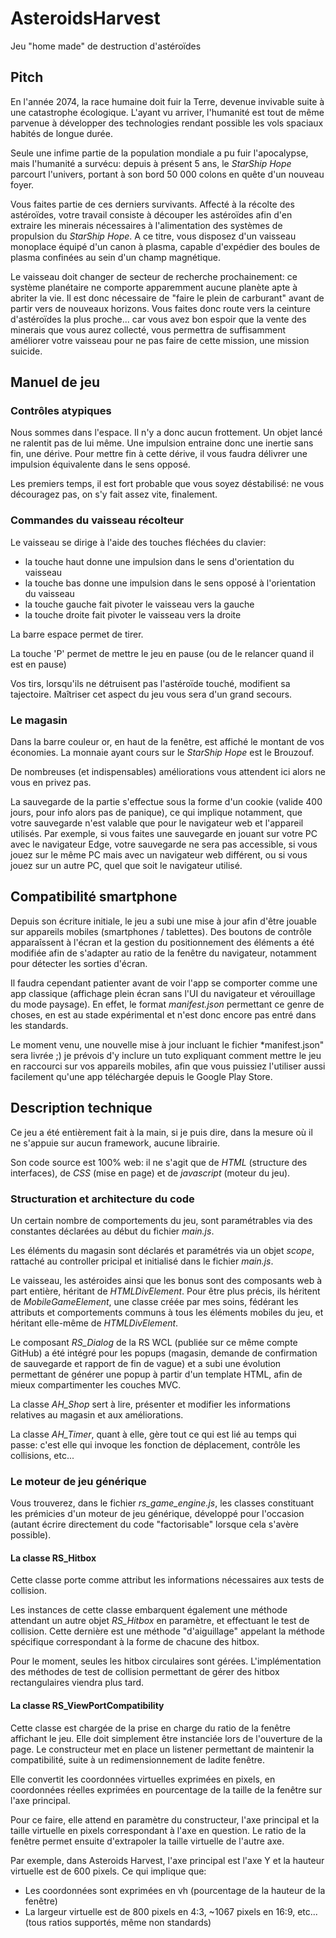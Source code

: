 # AsteroidsHarvest
Jeu "home made" de destruction d'astéroïdes

## Pitch
En l'année 2074, la race humaine doit fuir la Terre, devenue invivable suite à une catastrophe écologique. L'ayant vu arriver, l'humanité est tout de même parvenue à développer des technologies rendant possible les vols spaciaux habités de longue durée.

Seule une infime partie de la population mondiale a pu fuir l'apocalypse, mais l'humanité a survécu: depuis à présent 5 ans, le _StarShip Hope_ parcourt l'univers, portant à son bord 50 000 colons en quête d'un nouveau foyer.

Vous faites partie de ces derniers survivants. Affecté à la récolte des astéroïdes, votre travail consiste à découper les astéroïdes afin d'en extraire les minerais nécessaires à l'alimentation des systèmes de propulsion du _StarShip Hope_. A ce titre, vous disposez d'un vaisseau monoplace équipé d'un canon à plasma, capable d'expédier des boules de plasma confinées au sein d'un champ magnétique.

Le vaisseau doit changer de secteur de recherche prochainement: ce système planétaire ne comporte apparemment aucune planète apte à abriter la vie. Il est donc nécessaire de "faire le plein de carburant" avant de partir vers de nouveaux horizons. Vous faites donc route vers la ceinture d'astéroïdes la plus proche... car vous avez bon espoir que la vente des minerais que vous aurez collecté, vous permettra de suffisamment améliorer votre vaisseau pour ne pas faire de cette mission, une mission suicide. 

## Manuel de jeu

### Contrôles atypiques
Nous sommes dans l'espace. Il n'y a donc aucun frottement. Un objet lancé ne ralentit pas de lui même. Une impulsion entraine donc une inertie sans fin, une dérive. Pour mettre fin à cette dérive, il vous faudra délivrer une impulsion équivalente dans le sens opposé.

Les premiers temps, il est fort probable que vous soyez déstabilisé: ne vous découragez pas, on s'y fait assez vite, finalement.

### Commandes du vaisseau récolteur
Le vaisseau se dirige à l'aide des touches fléchées du clavier:
  - la touche haut donne une impulsion dans le sens d'orientation du vaisseau
  - la touche bas donne une impulsion dans le sens opposé à l'orientation du vaisseau
  - la touche gauche fait pivoter le vaisseau vers la gauche
  - la touche droite fait pivoter le vaisseau vers la droite

La barre espace permet de tirer.

La touche 'P' permet de mettre le jeu en pause (ou de le relancer quand il est en pause)

Vos tirs, lorsqu'ils ne détruisent pas l'astéroïde touché, modifient sa tajectoire. Maîtriser cet aspect du jeu vous sera d'un grand secours.

### Le magasin
Dans la barre couleur or, en haut de la fenêtre, est affiché le montant de vos économies. La monnaie ayant cours sur le _StarShip Hope_ est le Brouzouf.

De nombreuses (et indispensables) améliorations vous attendent ici alors ne vous en privez pas.

La sauvegarde de la partie s'effectue sous la forme d'un cookie (valide 400 jours, pour info alors pas de panique), ce qui implique notamment, que votre sauvegarde n'est valable que pour le navigateur web et l'appareil utilisés. Par exemple, si vous faites une sauvegarde en jouant sur votre PC avec le navigateur Edge, votre sauvegarde ne sera pas accessible, si vous jouez sur le même PC mais avec un navigateur web différent, ou si vous jouez sur un autre PC, quel que soit le navigateur utilisé.

## Compatibilité smartphone
Depuis son écriture initiale, le jeu a subi une mise à jour afin d'être jouable sur appareils mobiles (smartphones / tablettes). Des boutons de contrôle apparaîssent à l'écran et la gestion du positionnement des éléments a été modifiée afin de s'adapter au ratio de la fenêtre du navigateur, notamment pour détecter les sorties d'écran.

Il faudra cependant patienter avant de voir l'app se comporter comme une app classique (affichage plein écran sans l'UI du navigateur et vérouillage du mode paysage). En effet, le format *manifest.json* permettant ce genre de choses, en est au stade expérimental et n'est donc encore pas entré dans les standards.

Le moment venu, une nouvelle mise à jour incluant le fichier *manifest.json" sera livrée ;) je prévois d'y inclure un tuto expliquant comment mettre le jeu en raccourci sur vos appareils mobiles, afin que vous puissiez l'utiliser aussi facilement qu'une app téléchargée depuis le Google Play Store.

## Description technique
Ce jeu a été entièrement fait à la main, si je puis dire, dans la mesure où il ne s'appuie sur aucun framework, aucune librairie.

Son code source est 100% web: il ne s'agit que de *HTML* (structure des interfaces), de *CSS* (mise en page) et de *javascript* (moteur du jeu).

### Structuration et architecture du code
Un certain nombre de comportements du jeu, sont paramétrables via des constantes déclarées au début du fichier _main.js_.

Les éléments du magasin sont déclarés et paramétrés via un objet _scope_, rattaché au controller pricipal et initialisé dans le fichier _main.js_.

Le vaisseau, les astéroides ainsi que les bonus sont des composants web à part entière, héritant de _HTMLDivElement_. Pour être plus précis, ils héritent de _MobileGameElement_, une classe créée par mes soins, fédérant les attributs et comportements communs à tous les éléments mobiles du jeu, et héritant elle-même de _HTMLDivElement_.

Le composant *RS_Dialog* de la RS WCL (publiée sur ce même compte GitHub) a été intégré pour les popups (magasin, demande de confirmation de sauvegarde et rapport de fin de vague) et a subi une évolution permettant de générer une popup à partir d'un template HTML, afin de mieux compartimenter les couches MVC.

La classe *AH_Shop* sert à lire, présenter et modifier les informations relatives au magasin et aux améliorations.

La classe *AH_Timer*, quant à elle, gère tout ce qui est lié au temps qui passe: c'est elle qui invoque les fonction de déplacement, contrôle les collisions, etc...

### Le moteur de jeu générique
Vous trouverez, dans le fichier *rs_game_engine.js*, les classes constituant les prémicies d'un moteur de jeu générique, développé pour l'occasion (autant écrire directement du code "factorisable" lorsque cela s'avère possible).

#### La classe RS_Hitbox
Cette classe porte comme attribut les informations nécessaires aux tests de collision.

Les instances de cette classe embarquent également une méthode attendant un autre objet *RS_Hitbox* en paramètre, et effectuant le test de collision. Cette dernière est une méthode "d'aiguillage" appelant la méthode spécifique correspondant à la forme de chacune des hitbox.

Pour le moment, seules les hitbox circulaires sont gérées. L'implémentation des méthodes de test de collision permettant de gérer des hitbox rectangulaires viendra plus tard.

#### La classe RS_ViewPortCompatibility
Cette classe est chargée de la prise en charge du ratio de la fenêtre affichant le jeu. Elle doit simplement être instanciée lors de l'ouverture de la page. Le constructeur met en place un listener permettant de maintenir la compatibilité, suite à un redimensionnement de ladite fenêtre.

Elle convertit les coordonnées virtuelles exprimées en pixels, en coordonnées réelles exprimées en pourcentage de la taille de la fenêtre sur l'axe principal.

Pour ce faire, elle attend en paramètre du constructeur, l'axe principal et la taille virtuelle en pixels correspondant à l'axe en question. Le ratio de la fenêtre permet ensuite d'extrapoler la taille virtuelle de l'autre axe.

Par exemple, dans Asteroids Harvest, l'axe principal est l'axe Y et la hauteur virtuelle est de 600 pixels. Ce qui implique que:
* Les coordonnées sont exprimées en vh (pourcentage de la hauteur de la fenêtre)
* La largeur virtuelle est de 800 pixels en 4:3, ~1067 pixels en 16:9, etc... (tous ratios supportés, même non standards)
